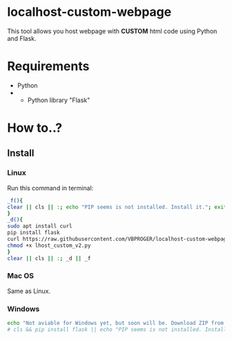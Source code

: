 # localhost-custom-webpage
This tool allows you host webpage with **CUSTOM** html code using Python and Flask.
# Requirements
- Python
- - Python library "Flask"
# How to..?
## Install
### Linux
Run this command in terminal:
```bash
_f(){
clear || cls || :; echo "PIP seems is not installed. Install it."; exit
}
_d(){
sudo apt install curl
pip install flask
curl https://raw.githubusercontent.com/VBPROGER/localhost-custom-webpage/main/src/lhost_custom_v2.py > lhost_custom_v2.py
chmod +x lhost_custom_v2.py
}
clear || cls || :; _d || _f
```
### Mac OS
Same as Linux.
### Windows
```bash
echo "Not aviable for Windows yet, but soon will be. Download ZIP from GitHub."
# cls && pip install flask || echo "PIP seems is not installed. Install it."; exit
```
